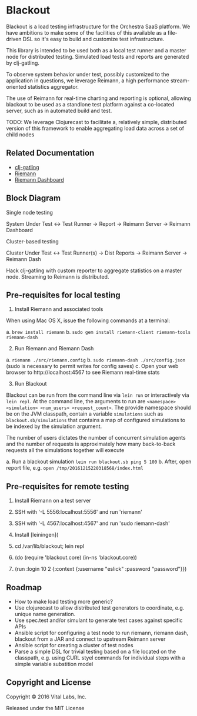 # Blackout

Blackout is a load testing infrastructure for the
Orchestra SaaS platform.  We have ambitions to make some of the
facilities of this available as a file-driven DSL so it's easy to
build and customize test infrastructure.

This library is intended to be used both as a local test runner and a
master node for distributed testing.  Simulated load tests and reports
are generated by clj-gatling.

To observe system behavior under test, possibly customized to the
application in questions, we leverage Reimann, a high performance
stream-oriented statistics aggregator.

The use of Reimann for real-time charting and reporting is optional,
allowing blackout to be used as a standlone test platform against a
co-located server, such as in automated build and test.

TODO: We leverage Clojurecast to facilitate a, relatively simple,
distributed version of this framework to enable aggregating load data
across a set of child nodes

## Related Documentation

- [clj-gatling](https://github.com/mhjort/clj-gatling)
- [Riemann](http://riemann.io/)
- [Riemann Dashboard](http://riemann.io/dashboard.html)

## Block Diagram

Single node testing

System Under Test <-> Test Runner -> Report -> Reimann Server -> Reimann Dashboard

Cluster-based testing

Cluster Under Test <-> Test Runner(s) -> Dist Reports -> Reimann Server -> Reimann Dash

Hack clj-gatling with custom reporter to aggregate statistics on a
master node.  Streaming to Reimann is distributed.

## Pre-requisites for local testing

1. Install Riemann and associated tools

When using Mac OS X, issue the following commands at a terminal: 

  a. `brew install riemann`
  b. `sudo gem install riemann-client riemann-tools riemann-dash`

2. Run Riemann and Riemann Dash

  a. `riemann ./src/riemann.config` 
  b. `sudo riemann-dash ./src/config.json` (sudo is necessary to permit writes for config saves)
  c. Open your web browser to http://localhost:4567 to see Riemann real-time stats

3. Run Blackout

Blackout can be run from the command line via `lein run` or
interactively via `lein repl`.  At the command line, the arguments to
run are `<namespace> <simulation> <num_users> <request_count>`.  The
provide namespace should be on the JVM classpath, contain a variable
`simulations` such as `blackout.sb/simulations` that contains a map of
configured simulations to be indexed by the simulation argument.

The number of users dictates the number of concurrent simulation
agents and the number of requests is approximately how many
back-to-back requests all the simulations together will execute

  a. Run a blackout simulation `lein run blackout.sb ping 5 100`
  b. After, open report file, e.g. `open /tmp/20161215220318568/index.html`

## Pre-requisites for remote testing

1. Install Riemann on a test server

2. SSH with '-L 5556:localhost:5556' and run 'riemann'

3. SSH with '-L 4567:localhost:4567' and run 'sudo riemann-dash'

4. Install [leiningen](

4. cd /var/lib/blackout; lein repl

5. (do (require 'blackout.core) (in-ns 'blackout.core))

6. (run :login 10 2 {:context {:username "eslick" :password "password"}})

## Roadmap

- How to make load testing more generic?
- Use clojurecast to allow distributed test generators to coordinate, e.g. unique name generation.
- Use spec.test and/or simulant to generate test cases against specific APIs
- Ansible script for configuring a test node to run riemann, riemann
dash, blackout from a JAR and connect to upstream Reimann server
- Ansible script for creating a cluster of test nodes
- Parse a simple DSL for trivial testing based on a file located on
  the classpath, e.g. using CURL styel commands for individual steps
  with a simple variable substition model

## Copyright and License

Copyright © 2016 Vital Labs, Inc.

Released under the MIT License

